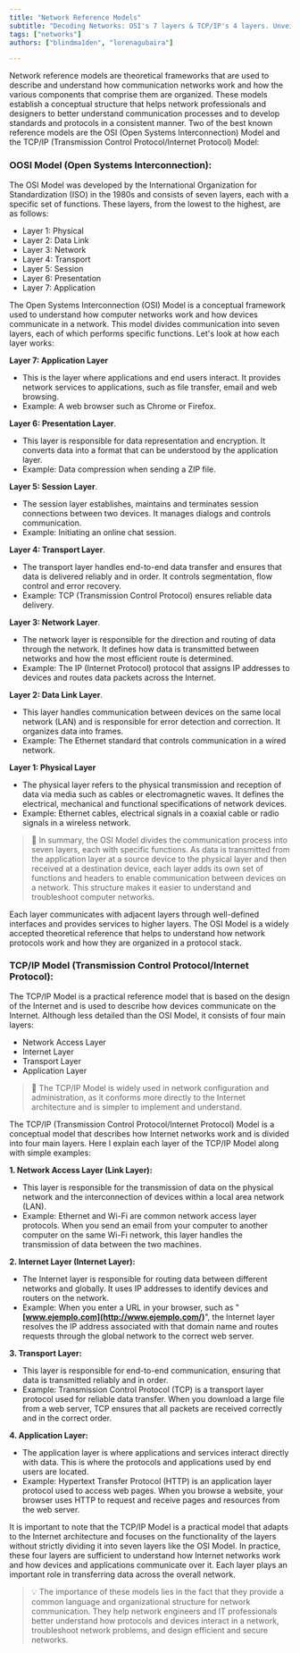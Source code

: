 ```yaml
---
title: "Network Reference Models"
subtitle: "Decoding Networks: OSI's 7 layers & TCP/IP's 4 layers. Unveil network language for troubleshooting & secure design."
tags: ["networks"]
authors: ["blindma1den", "lorenagubaira"]

---
```


Network reference models are theoretical frameworks that are used to describe and understand how communication networks work and how the various components that comprise them are organized. These models establish a conceptual structure that helps network professionals and designers to better understand communication processes and to develop standards and protocols in a consistent manner. Two of the best known reference models are the OSI (Open Systems Interconnection) Model and the TCP/IP (Transmission Control Protocol/Internet Protocol) Model:

### **OOSI Model (Open Systems Interconnection):** 

The OSI Model was developed by the International Organization for Standardization (ISO) in the 1980s and consists of seven layers, each with a specific set of functions. These layers, from the lowest to the highest, are as follows:

- Layer 1: Physical
- Layer 2: Data Link
- Layer 3: Network
- Layer 4: Transport
- Layer 5: Session
- Layer 6: Presentation
- Layer 7: Application

The Open Systems Interconnection (OSI) Model is a conceptual framework used to understand how computer networks work and how devices communicate in a network. This model divides communication into seven layers, each of which performs specific functions. Let's look at how each layer works:

**Layer 7: Application Layer**

- This is the layer where applications and end users interact. It provides network services to applications, such as file transfer, email and web browsing.
- Example: A web browser such as Chrome or Firefox.

**Layer 6: Presentation Layer**.

- This layer is responsible for data representation and encryption. It converts data into a format that can be understood by the application layer.
- Example: Data compression when sending a ZIP file.

**Layer 5: Session Layer**.

- The session layer establishes, maintains and terminates session connections between two devices. It manages dialogs and controls communication.
- Example: Initiating an online chat session.

**Layer 4: Transport Layer**.

- The transport layer handles end-to-end data transfer and ensures that data is delivered reliably and in order. It controls segmentation, flow control and error recovery.
- Example: TCP (Transmission Control Protocol) ensures reliable data delivery.

**Layer 3: Network Layer**.

- The network layer is responsible for the direction and routing of data through the network. It defines how data is transmitted between networks and how the most efficient route is determined.
- Example: The IP (Internet Protocol) protocol that assigns IP addresses to devices and routes data packets across the Internet.

**Layer 2: Data Link Layer**.

- This layer handles communication between devices on the same local network (LAN) and is responsible for error detection and correction. It organizes data into frames.
- Example: The Ethernet standard that controls communication in a wired network.

**Layer 1: Physical Layer** 

- The physical layer refers to the physical transmission and reception of data via media such as cables or electromagnetic waves. It defines the electrical, mechanical and functional specifications of network devices.
- Example: Ethernet cables, electrical signals in a coaxial cable or radio signals in a wireless network.

> 📖 In summary, the OSI Model divides the communication process into seven layers, each with specific functions. As data is transmitted from the application layer at a source device to the physical layer and then received at a destination device, each layer adds its own set of functions and headers to enable communication between devices on a network. This structure makes it easier to understand and troubleshoot computer networks.

Each layer communicates with adjacent layers through well-defined interfaces and provides services to higher layers. The OSI Model is a widely accepted theoretical reference that helps to understand how network protocols work and how they are organized in a protocol stack.

### **TCP/IP Model (Transmission Control Protocol/Internet Protocol):** 

The TCP/IP Model is a practical reference model that is based on the design of the Internet and is used to describe how devices communicate on the Internet. Although less detailed than the OSI Model, it consists of four main layers:

- Network Access Layer
- Internet Layer
- Transport Layer
- Application Layer

> 📖 The TCP/IP Model is widely used in network configuration and administration, as it conforms more directly to the Internet architecture and is simpler to implement and understand.

The TCP/IP (Transmission Control Protocol/Internet Protocol) Model is a conceptual model that describes how Internet networks work and is divided into four main layers. Here I explain each layer of the TCP/IP Model along with simple examples:

**1. Network Access Layer (Link Layer):** 

- This layer is responsible for the transmission of data on the physical network and the interconnection of devices within a local area network (LAN).
- Example: Ethernet and Wi-Fi are common network access layer protocols. When you send an email from your computer to another computer on the same Wi-Fi network, this layer handles the transmission of data between the two machines.

**2. Internet Layer (Internet Layer):** 

- The Internet layer is responsible for routing data between different networks and globally. It uses IP addresses to identify devices and routers on the network.
- Example: When you enter a URL in your browser, such as "**[www.ejemplo.com](http://www.ejemplo.com/)**", the Internet layer resolves the IP address associated with that domain name and routes requests through the global network to the correct web server.

**3. Transport Layer:**

- This layer is responsible for end-to-end communication, ensuring that data is transmitted reliably and in order.
- Example: Transmission Control Protocol (TCP) is a transport layer protocol used for reliable data transfer. When you download a large file from a web server, TCP ensures that all packets are received correctly and in the correct order.

**4. Application Layer:** 

- The application layer is where applications and services interact directly with data. This is where the protocols and applications used by end users are located.
- Example: Hypertext Transfer Protocol (HTTP) is an application layer protocol used to access web pages. When you browse a website, your browser uses HTTP to request and receive pages and resources from the web server.

It is important to note that the TCP/IP Model is a practical model that adapts to the Internet architecture and focuses on the functionality of the layers without strictly dividing it into seven layers like the OSI Model. In practice, these four layers are sufficient to understand how Internet networks work and how devices and applications communicate over it. Each layer plays an important role in transferring data across the overall network.

> 💡 The importance of these models lies in the fact that they provide a common language and organizational structure for network communication. They help network engineers and IT professionals better understand how protocols and devices interact in a network, troubleshoot network problems, and design efficient and secure networks.
